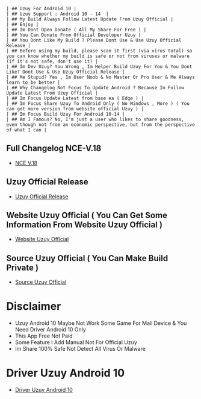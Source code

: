 ~~~
| ## Uzuy For Android 10 |
| ## Uzuy Support : Android 10 - 14  |
| ## My Build Always Follow Latest Update From Uzuy Official |
| ## Enjoy |
| ## Im Dont Open Donate ( All My Share For Free ) |
| ## You Can Donate From Official Developer Uzuy |
| ## You Dont Like My Build ? Please Dont Use & Use Uzuy Official Release |
| ## Before using my build, please scan it first (via virus total) so you can know whether my build is safe or not from viruses or malware (if it's not safe, don't use it) |
| ## Im Dev Uzuy? You Wrong , Im Helper Build Uzuy For You & You Dont Like? Dont Use & Use Uzuy Official Release |
| ## Me Stupid? Yes , Im User Noob & No Master Or Pro User & Me Always learn to be better |
| ## Why Changelog Not Focus To Update Android ? Because Im Follow Update Latest From Uzuy Official |
| ## Im Focus Update Latest from base ea ( Edge ) |
| ## Im Focus Share Uzuy To Android Only ( No Windows , More ) ( You can get more version from website official Uzuy ) |
| ## Im Focus Build Uzuy For Android 10-14 |
| ## Am I Famous? No, I'm just a user who likes to share goodness, even though not from an economic perspective, but from the perspective of what I can |
~~~

## Full Changelog NCE-V.18 ##
* [ NCE V.18 ](https://github.com/XForYouX/Uzuy-Android-10/releases/tag/NCE-V.18)

## Uzuy Official Release 
* [Uzuy Official Release ](https://uzuy-edge.org/download-page)

## Website Uzuy Official ( You Can Get Some Information From Website Uzuy Official )
* [Website Uzuy Official](https://uzuy-edge.org/)

## Source Uzuy Official ( You Can Make Build Private )
* [Source Uzuy Official](https://git.uzuy-edge.org/explore/repos)

# Disclaimer
* Uzuy Android 10 Maybe Not Work Some Game For Mali Device & You Need Driver Android 10 Only
* This App Free Not Paid
* Some Feature I Add Manual Not For Official Uzuy
* Im Share 100% Safe Not Detect All Virus Or Malware

# Driver Uzuy Android 10
* [Driver Uzuy Android 10](https://github.com/XHYN-PH/switch-android10-guide)

